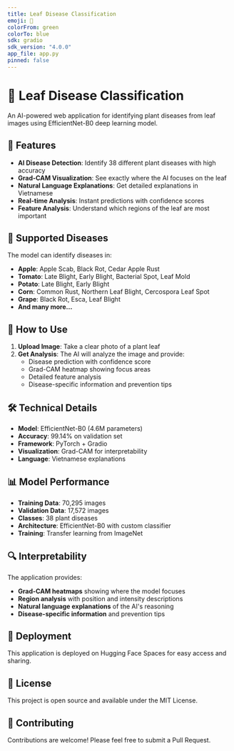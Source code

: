 ```yaml
---
title: Leaf Disease Classification
emoji: 🌱
colorFrom: green
colorTo: blue
sdk: gradio
sdk_version: "4.0.0"
app_file: app.py
pinned: false
---
```


# 🌱 Leaf Disease Classification

An AI-powered web application for identifying plant diseases from leaf images using EfficientNet-B0 deep learning model.

## 🚀 Features

- **AI Disease Detection**: Identify 38 different plant diseases with high accuracy
- **Grad-CAM Visualization**: See exactly where the AI focuses on the leaf
- **Natural Language Explanations**: Get detailed explanations in Vietnamese
- **Real-time Analysis**: Instant predictions with confidence scores
- **Feature Analysis**: Understand which regions of the leaf are most important

## 🔬 Supported Diseases

The model can identify diseases in:
- **Apple**: Apple Scab, Black Rot, Cedar Apple Rust
- **Tomato**: Late Blight, Early Blight, Bacterial Spot, Leaf Mold
- **Potato**: Late Blight, Early Blight
- **Corn**: Common Rust, Northern Leaf Blight, Cercospora Leaf Spot
- **Grape**: Black Rot, Esca, Leaf Blight
- **And many more...**

## 🎯 How to Use

1. **Upload Image**: Take a clear photo of a plant leaf
2. **Get Analysis**: The AI will analyze the image and provide:
   - Disease prediction with confidence score
   - Grad-CAM heatmap showing focus areas
   - Detailed feature analysis
   - Disease-specific information and prevention tips

## 🛠️ Technical Details

- **Model**: EfficientNet-B0 (4.6M parameters)
- **Accuracy**: 99.14% on validation set
- **Framework**: PyTorch + Gradio
- **Visualization**: Grad-CAM for interpretability
- **Language**: Vietnamese explanations

## 📊 Model Performance

- **Training Data**: 70,295 images
- **Validation Data**: 17,572 images
- **Classes**: 38 plant diseases
- **Architecture**: EfficientNet-B0 with custom classifier
- **Training**: Transfer learning from ImageNet

## 🔍 Interpretability

The application provides:
- **Grad-CAM heatmaps** showing where the model focuses
- **Region analysis** with position and intensity descriptions
- **Natural language explanations** of the AI's reasoning
- **Disease-specific information** and prevention tips

## 🚀 Deployment

This application is deployed on Hugging Face Spaces for easy access and sharing.

## 📝 License

This project is open source and available under the MIT License.

## 🤝 Contributing

Contributions are welcome! Please feel free to submit a Pull Request.